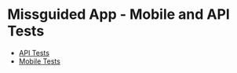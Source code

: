 # Missguided App - Mobile and API Tests

* [API Tests](missguided-api-tests)
* [Mobile Tests](missguided-mobile-tests)
